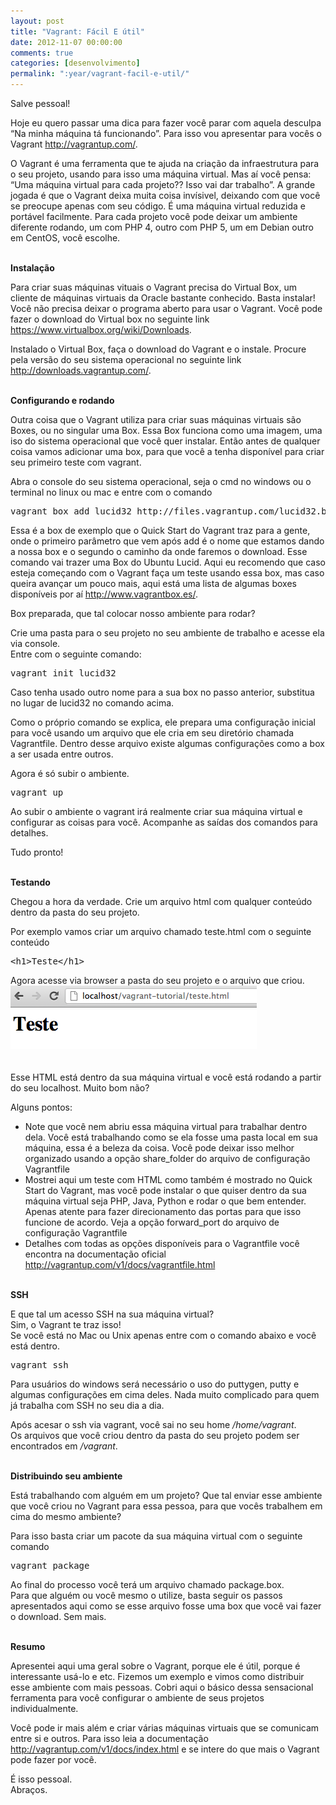 ```yaml
---
layout: post
title: "Vagrant: Fácil E útil"
date: 2012-11-07 00:00:00
comments: true
categories: [desenvolvimento]
permalink: ":year/vagrant-facil-e-util/"
---
```


<p>Salve pessoal!</p>

<p>Hoje eu quero passar uma dica para fazer você parar com aquela desculpa &#8220;Na minha máquina tá funcionando&#8221;. Para isso vou apresentar para vocês o Vagrant <a href="http://vagrantup.com/">http://vagrantup.com/</a>.</p>

<p>O Vagrant é uma ferramenta que te ajuda na criação da infraestrutura para o seu projeto, usando para isso uma máquina virtual. Mas aí você pensa: &#8220;Uma máquina virtual para cada projeto?? Isso vai dar trabalho&#8221;. A grande jogada é que o Vagrant deixa muita coisa invísivel, deixando com que você se preocupe apenas com seu código. É uma máquina virtual reduzida e portável facilmente. Para cada projeto você pode deixar um ambiente diferente rodando, um com PHP 4, outro com PHP 5, um em Debian outro em CentOS, você escolhe.</p>

<!--more-->


<p><strong><br/>
Instalação</strong></p>

<p>Para criar suas máquinas vituais o Vagrant precisa do Virtual Box, um cliente de máquinas virtuais da Oracle bastante conhecido. Basta instalar! Você não precisa deixar o programa aberto para usar o Vagrant. Você pode fazer o download do Virtual box no seguinte link <a href="https://www.virtualbox.org/wiki/Downloads">https://www.virtualbox.org/wiki/Downloads</a>.</p>

<p>Instalado o Virtual Box, faça o download do Vagrant e o instale. Procure pela versão do seu sistema operacional no seguinte link <a href="http://downloads.vagrantup.com/">http://downloads.vagrantup.com/</a>.</p>

<p><strong><br/>
Configurando e rodando</strong></p>

<p>Outra coisa que o Vagrant utiliza para criar suas máquinas virtuais são Boxes, ou no singular uma Box. Essa Box funciona como uma imagem, uma iso do sistema operacional que você quer instalar. Então antes de qualquer coisa vamos adicionar uma box, para que você a tenha disponível para criar seu primeiro teste com vagrant.</p>

<p>Abra o console do seu sistema operacional, seja o cmd no windows ou o terminal no linux ou mac e entre com o comando</p>

<pre class="brush: bash; title: ; notranslate" title="">vagrant box add lucid32 http://files.vagrantup.com/lucid32.box
</pre>


<p>Essa é a box de exemplo que o Quick Start do Vagrant traz para a gente, onde o primeiro parâmetro que vem após add é o nome que estamos dando a nossa box e o segundo o caminho da onde faremos o download. Esse comando vai trazer uma Box do Ubuntu Lucid. Aqui eu recomendo que caso esteja começando com o Vagrant faça um teste usando essa box, mas caso queira avançar um pouco mais, aqui está uma lista de algumas boxes disponíveis por aí <a href="http://www.vagrantbox.es/">http://www.vagrantbox.es/</a>.</p>

<p>Box preparada, que tal colocar nosso ambiente para rodar?</p>

<p>Crie uma pasta para o seu projeto no seu ambiente de trabalho e acesse ela via console.<br/>
Entre com o seguinte comando:</p>

<pre class="brush: bash; title: ; notranslate" title="">vagrant init lucid32
</pre>


<p>Caso tenha usado outro nome para a sua box no passo anterior, substitua no lugar de lucid32 no comando acima.</p>

<p>Como o próprio comando se explica, ele prepara uma configuração inicial para você usando um arquivo que ele cria em seu diretório chamada Vagrantfile. Dentro desse arquivo existe algumas configurações como a box a ser usada entre outros.</p>

<p>Agora é só subir o ambiente.</p>

<pre class="brush: bash; title: ; notranslate" title="">vagrant up
</pre>


<p>Ao subir o ambiente o vagrant irá realmente criar sua máquina virtual e configurar as coisas para você. Acompanhe as saídas dos comandos para detalhes.</p>

<p>Tudo pronto!</p>

<p><strong><br/>
Testando</strong></p>

<p>Chegou a hora da verdade. Crie um arquivo html com qualquer conteúdo dentro da pasta do seu projeto.</p>

<p>Por exemplo vamos criar um arquivo chamado teste.html com o seguinte conteúdo</p>

<pre class="brush: xml; title: ; notranslate" title="">&lt;h1&gt;Teste&lt;/h1&gt;
</pre>


<p>Agora acesse via browser a pasta do seu projeto e o arquivo que criou.<br/>
<a href="../../assets/uploads/2012/11/imagem1.png"><img class="alignleft size-full wp-image-587" title="Vagrant - Rodando" src="../../assets/uploads/2012/11/imagem1.png" alt="Vagrant - Rodando" width="394" height="101" /></a><br/>
<br style="clear: both;" /><br/>
Esse HTML está dentro da sua máquina virtual e você está rodando a partir do seu localhost. Muito bom não?</p>

<p>Alguns pontos:</p>

<ul>
<li>Note que você nem abriu essa máquina virtual para trabalhar dentro dela. Você está trabalhando como se ela fosse uma pasta local em sua máquina, essa é a beleza da coisa. Você pode deixar isso melhor organizado usando a opção share_folder do arquivo de configuração Vagrantfile</li>
<li>Mostrei aqui um teste com HTML como também é mostrado no Quick Start do Vagrant, mas você pode instalar o que quiser dentro da sua máquina virtual seja PHP, Java, Python e rodar o que bem entender. Apenas atente para fazer direcionamento das portas para que isso funcione de acordo. Veja a opção forward_port do arquivo de configuração Vagrantfile</li>
<li>Detalhes com todas as opções disponíveis para o Vagrantfile você encontra na documentação oficial <a href="http://vagrantup.com/v1/docs/vagrantfile.html">http://vagrantup.com/v1/docs/vagrantfile.html</a></li>
</ul>


<p><strong><br/>
SSH</strong></p>

<p>E que tal um acesso SSH na sua máquina virtual?<br/>
Sim, o Vagrant te traz isso!<br/>
Se você está no Mac ou Unix apenas entre com o comando abaixo e você está dentro.</p>

<pre class="brush: bash; title: ; notranslate" title="">vagrant ssh
</pre>


<p>Para usuários do windows será necessário o uso do puttygen, putty e algumas configurações em cima deles. Nada muito complicado para quem já trabalha com SSH no seu dia a dia.</p>

<p>Após acesar o ssh via vagrant, você sai no seu home <em>/home/vagrant</em>.<br/>
Os arquivos que você criou dentro da pasta do seu projeto podem ser encontrados em <em>/vagrant</em>.</p>

<p><strong><br/>
Distribuindo seu ambiente</strong></p>

<p>Está trabalhando com alguém em um projeto? Que tal enviar esse ambiente que você criou no Vagrant para essa pessoa, para que vocês trabalhem em cima do mesmo ambiente?</p>

<p>Para isso basta criar um pacote da sua máquina virtual com o seguinte comando</p>

<pre class="brush: bash; title: ; notranslate" title="">vagrant package
</pre>


<p>Ao final do processo você terá um arquivo chamado package.box.<br/>
Para que alguém ou você mesmo o utilize, basta seguir os passos apresentados aqui como se esse arquivo fosse uma box que você vai fazer o download. Sem mais.</p>

<p><strong><br/>
Resumo</strong></p>

<p>Apresentei aqui uma geral sobre o Vagrant, porque ele é útil, porque é interessante usá-lo e etc. Fizemos um exemplo e vimos como distribuir esse ambiente com mais pessoas. Cobri aqui o básico dessa sensacional ferramenta para você configurar o ambiente de seus projetos individualmente.</p>

<p>Você pode ir mais além e criar várias máquinas virtuais que se comunicam entre si e outros. Para isso leia a documentação <a href="http://vagrantup.com/v1/docs/index.html">http://vagrantup.com/v1/docs/index.html</a> e se intere do que mais o Vagrant pode fazer por você.</p>

<p>É isso pessoal.<br/>
Abraços.</p>